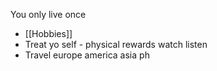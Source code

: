 You only live once

- [[Hobbies]]
- Treat yo self - physical rewards watch listen
- Travel europe america asia ph